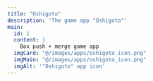 ```yaml
---
title: "Oshigoto"
description: 'The game app "Oshigoto"'
main:
  id: 1
  content: |
    Box push + merge game app
  imgCard: "@/images/apps/oshigoto_icon.png"
  imgMain: "@/images/apps/oshigoto_icon.png"
  imgAlt: '"Oshigoto" app icon'
---
```

